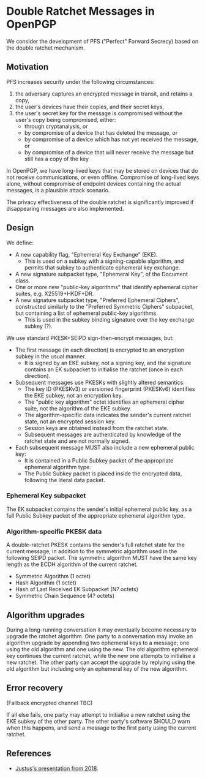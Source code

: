 # Double Ratchet Messages in OpenPGP

We consider the development of PFS ("Perfect" Forward Secrecy) based on the double ratchet mechanism.

## Motivation

PFS increases security under the following circumstances:

1. the adversary captures an encrypted message in transit, and retains a copy,
2. the user's devices have their copies, and their secret keys,
3. the user's secret key for the message is compromised without the user's copy being compromised, either:
    * through cryptanalysis, or
    * by compromise of a device that has deleted the message, or
    * by compromise of a device which has not yet received the message, or
    * by compromise of a device that will never receive the message but still has a copy of the key

In OpenPGP, we have long-lived keys that may be stored on devices that do not receive communications, or even offline.
Compromise of long-lived keys alone, without compromise of endpoint devices containing the actual messages, is a plausible attack scenario.

The privacy effectiveness of the double ratchet is significantly improved if disappearing messages are also implemented.

## Design

We define:

* A new capability flag, "Ephemeral Key Exchange" (EKE).
    * This is used on a subkey with a signing-capable algorithm, and permits that subkey to authenticate ephemeral key exchange.
* A new signature subpacket type, "Ephemeral Key", of the Document class.
* One or more new "public-key algorithms" that identify ephemeral cipher suites, e.g. X25519+HKDF+DR.
* A new signature subpacket type, "Preferred Ephemeral Ciphers", constructed similarly to the "Preferred Symmetric Ciphers" subpacket, but containing a list of ephemeral public-key algorithms.
    * This is used in the subkey binding signature over the key exchange subkey (?).

We use standard PKESK+SEIPD sign-then-encrypt messages, but:

* The first message (in each direction) is encrypted to an encryption subkey in the usual manner.
   * It is signed by an EKE subkey, not a signing key, and the signature contains an EK subpacket to initialise the ratchet (once in each direction).
* Subsequent messages use PKESKs with slightly altered semantics:
    * The key ID (PKESKv3) or versioned fingerprint (PKESKv6) identifies the EKE subkey, not an encryption key.
    * The "public key algorithm" octet identifies an ephemeral cipher suite, not the algorithm of the EKE subkey.
    * The algorithm-specific data indicates the sender's current ratchet state, not an encrypted session key.
    * Session keys are obtained instead from the ratchet state.
    * Subsequent messages are authenticated by knowledge of the ratchet state and are not normally signed.
* Each subsequent message MUST also include a new ephemeral public key:
    * It is contained in a Public Subkey packet of the appropriate ephemeral algorithm type.
    * The Public Subkey packet is placed inside the encrypted data, following the literal data packet.

### Ephemeral Key subpacket

The EK subpacket contains the sender's initial ephemeral public key, as a full Public Subkey packet of the appropriate ephemeral algorithm type.

### Algorithm-specific PKESK data

A double-ratchet PKESK contains the sender's full ratchet state for the current message, in addition to the symmetric algorithm used in the following SEIPD packet.
The symmetric algorithm MUST have the same key length as the ECDH algorithm of the current ratchet.

* Symmetric Algorithm (1 octet)
* Hash Algorithm (1 octet)
* Hash of Last Received EK Subpacket (N? octets)
* Symmetric Chain Sequence (4? octets)

## Algorithm upgrades

During a long-running conversation it may eventually become necessary to upgrade the ratchet algorithm.
One party to a conversation may invoke an algorithm upgrade by appending two ephemeral keys to a message; one using the old algorithm and one using the new.
The old algorithm ephemeral key continues the current ratchet, while the new one attempts to initialise a new ratchet.
The other party can accept the upgrade by replying using the old algorithm but including only an ephemeral key of the new algorithm.

## Error recovery

(Fallback encrypted channel TBC)

If all else fails, one party may attempt to initialise a new ratchet using the EKE subkey of the other party.
The other party's software SHOULD warn when this happens, and send a message to the first party using the current ratchet.

## References

* [Justus's presentation from 2018](https://sequoia-pgp.org/talks/2018-08-moving-forward/moving-forward.pdf).
